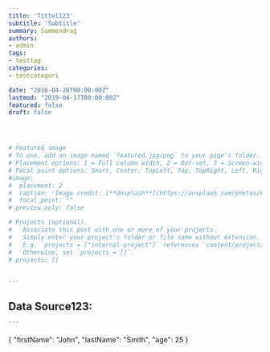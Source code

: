 ```yaml
---
title: 'Tittel123'
subtitle: 'Subtitle'
summary: Sammendrag
authors:
- admin
tags:
- testtag
categories:
- testcategori

date: "2016-04-20T00:00:00Z"
lastmod: "2019-04-17T00:00:00Z"
featured: false
draft: false




# Featured image
# To use, add an image named `featured.jpg/png` to your page's folder.
# Placement options: 1 = Full column width, 2 = Out-set, 3 = Screen-width
# Focal point options: Smart, Center, TopLeft, Top, TopRight, Left, Right, BottomLeft, Bottom, BottomRight
#image:
#  placement: 2
#  caption: 'Image credit: [**Unsplash**](https://unsplash.com/photos/CpkOjOcXdUY)'
#  focal_point: ""
# preview_only: false

# Projects (optional).
#   Associate this post with one or more of your projects.
#   Simply enter your project's folder or file name without extension.
#   E.g. `projects = ["internal-project"]` references `content/project/deep-learning/index.md`.
#   Otherwise, set `projects = []`.
# projects: []


---
```


## Data Source123:

<script src="https://gist.github.com/glennhelgesen/d6ac34b2c55648eb636488ce92173dbc.js"></script>

<style type="text/css"> .gist {width:500px;height:2200px overflow:auto}  .gist .file-data {max-height: 12500px;max-width: 500px;} </style>

<script src="https://gist.github.com/glennhelgesen/d6ac34b2c55648eb636488ce92173dbc.js"></script>

<style type="text/css">
  .gist {
    max-width:1100px;
    max-height:1200px;
    overflow:auto;
  }
  .gist-file
  .gist-data {max-height: 2000;max-width: 1000;}
  .gist .blop-wrapper.data {
    max-height:2200px;
    overflow:auto;
  }
</style>

<script src="https://gist.github.com/glennhelgesen/d6ac34b2c55648eb636488ce92173dbc.js"></script>




	```
{
  "firstName": "John",
  "lastName": "Smith",
  "age": 25
}
```